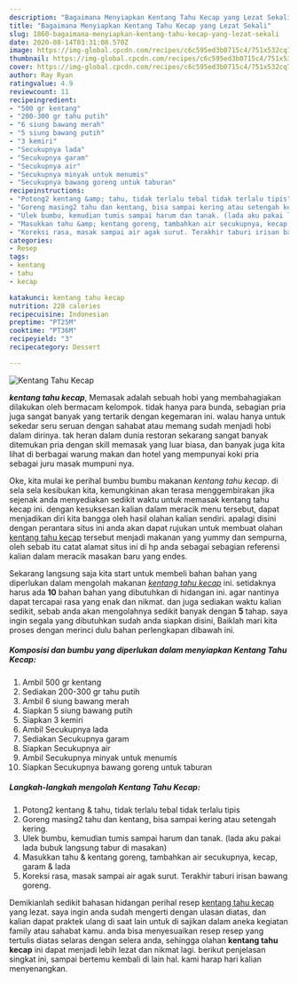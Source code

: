 ```yaml
---
description: "Bagaimana Menyiapkan Kentang Tahu Kecap yang Lezat Sekali"
title: "Bagaimana Menyiapkan Kentang Tahu Kecap yang Lezat Sekali"
slug: 1860-bagaimana-menyiapkan-kentang-tahu-kecap-yang-lezat-sekali
date: 2020-08-14T03:31:08.570Z
image: https://img-global.cpcdn.com/recipes/c6c595ed3b0715c4/751x532cq70/kentang-tahu-kecap-foto-resep-utama.jpg
thumbnail: https://img-global.cpcdn.com/recipes/c6c595ed3b0715c4/751x532cq70/kentang-tahu-kecap-foto-resep-utama.jpg
cover: https://img-global.cpcdn.com/recipes/c6c595ed3b0715c4/751x532cq70/kentang-tahu-kecap-foto-resep-utama.jpg
author: Ray Ryan
ratingvalue: 4.9
reviewcount: 11
recipeingredient:
- "500 gr kentang"
- "200-300 gr tahu putih"
- "6 siung bawang merah"
- "5 siung bawang putih"
- "3 kemiri"
- "Secukupnya lada"
- "Secukupnya garam"
- "Secukupnya air"
- "Secukupnya minyak untuk menumis"
- "Secukupnya bawang goreng untuk taburan"
recipeinstructions:
- "Potong2 kentang &amp; tahu, tidak terlalu tebal tidak terlalu tipis"
- "Goreng masing2 tahu dan kentang, bisa sampai kering atau setengah kering."
- "Ulek bumbu, kemudian tumis sampai harum dan tanak. (lada aku pakai lada bubuk langsung tabur di masakan)"
- "Masukkan tahu &amp; kentang goreng, tambahkan air secukupnya, kecap, garam &amp; lada"
- "Koreksi rasa, masak sampai air agak surut. Terakhir taburi irisan bawang goreng."
categories:
- Resep
tags:
- kentang
- tahu
- kecap

katakunci: kentang tahu kecap 
nutrition: 228 calories
recipecuisine: Indonesian
preptime: "PT25M"
cooktime: "PT36M"
recipeyield: "3"
recipecategory: Dessert

---
```



![Kentang Tahu Kecap](https://img-global.cpcdn.com/recipes/c6c595ed3b0715c4/751x532cq70/kentang-tahu-kecap-foto-resep-utama.jpg)

<b><i>kentang tahu kecap</i></b>, Memasak adalah sebuah hobi yang membahagiakan dilakukan oleh bermacam kelompok. tidak hanya para bunda, sebagian pria juga sangat banyak yang tertarik dengan kegemaran ini. walau hanya untuk sekedar seru seruan dengan sahabat atau memang sudah menjadi hobi dalam dirinya. tak heran dalam dunia restoran sekarang sangat banyak ditemukan pria dengan skill memasak yang luar biasa, dan banyak juga kita lihat di berbagai warung makan dan hotel yang mempunyai koki pria sebagai juru masak mumpuni nya.



Oke, kita mulai ke perihal bumbu bumbu makanan <i>kentang tahu kecap</i>. di sela sela kesibukan kita, kemungkinan akan terasa menggembirakan jika sejenak anda menyediakan sedikit waktu untuk memasak kentang tahu kecap ini. dengan kesuksesan kalian dalam meracik menu tersebut, dapat menjadikan diri kita bangga oleh hasil olahan kalian sendiri. apalagi disini dengan perantara situs ini anda akan dapat rujukan untuk membuat olahan <u>kentang tahu kecap</u> tersebut menjadi makanan yang yummy dan sempurna, oleh sebab itu catat alamat situs ini di hp anda sebagai sebagian referensi kalian dalam meracik masakan baru yang endes.


Sekarang langsung saja kita start untuk membeli bahan bahan yang diperlukan dalam mengolah makanan <u><i>kentang tahu kecap</i></u> ini. setidaknya harus ada <b>10</b> bahan bahan yang dibutuhkan di hidangan ini. agar nantinya dapat tercapai rasa yang enak dan nikmat. dan juga sediakan waktu kalian sedikit, sebab anda akan mengolahnya sedikit banyak dengan <b>5</b> tahap. saya ingin segala yang dibutuhkan sudah anda siapkan disini, Baiklah mari kita proses dengan merinci dulu bahan perlengkapan dibawah ini.

<!--inarticleads1-->

##### Komposisi dan bumbu yang diperlukan dalam menyiapkan Kentang Tahu Kecap:

1. Ambil 500 gr kentang
1. Sediakan 200-300 gr tahu putih
1. Ambil 6 siung bawang merah
1. Siapkan 5 siung bawang putih
1. Siapkan 3 kemiri
1. Ambil Secukupnya lada
1. Sediakan Secukupnya garam
1. Siapkan Secukupnya air
1. Ambil Secukupnya minyak untuk menumis
1. Siapkan Secukupnya bawang goreng untuk taburan




<!--inarticleads2-->

##### Langkah-langkah mengolah Kentang Tahu Kecap:

1. Potong2 kentang &amp; tahu, tidak terlalu tebal tidak terlalu tipis
1. Goreng masing2 tahu dan kentang, bisa sampai kering atau setengah kering.
1. Ulek bumbu, kemudian tumis sampai harum dan tanak. (lada aku pakai lada bubuk langsung tabur di masakan)
1. Masukkan tahu &amp; kentang goreng, tambahkan air secukupnya, kecap, garam &amp; lada
1. Koreksi rasa, masak sampai air agak surut. Terakhir taburi irisan bawang goreng.




Demikianlah sedikit bahasan hidangan perihal resep <u>kentang tahu kecap</u> yang lezat. saya ingin anda sudah mengerti dengan ulasan diatas, dan kalian dapat praktek ulang di saat lain untuk di sajikan dalam aneka kegiatan family atau sahabat kamu. anda bisa menyesuaikan resep resep yang tertulis diatas selaras dengan selera anda, sehingga olahan <b>kentang tahu kecap</b> ini dapat menjadi lebih lezat dan nikmat lagi. berikut penjelasan singkat ini, sampai bertemu kembali di lain hal. kami harap hari kalian menyenangkan.
